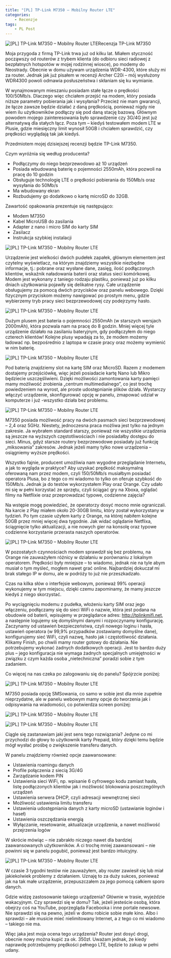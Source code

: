 ```yaml
---
title: "[PL] TP-Link M7350 – Mobilny Router LTE"
categories:
    - Recenzje
tags:
    - PL Post
---
```

![[PL] TP-Link M7350 – Mobilny Router LTE](/assets/images/posts/tp-link-m7350-mobilny-router-lte/top.jpg)Recenzja TP-Link M7350

Moja przygoda z firmą TP-Link trwa już od kilku lat. Miałem styczność począwszy od routerów z trybem klienta (do odbioru sieci radiowej z bezpłatnych hotspotów w mojej rodzinnej wiosce), po modemy do Neostrady. Obecnie w domu używam urządzenia WDR-4300, które służy mi za router. Jednak jak już pisałem w recenzji Archer C20i – mój wysłużony WDR4300 powoli odmawia posłuszeństwa i skłaniam się ku wymianie.

W wynajmowanym mieszaniu posiadam stałe łącze o prędkości 100/50Mb/s. Dlaczego więc chciałem przejść na modem, który posiada niższe parametry pobierania jak i wysyłania? Przecież nie mam gwarancji, że łącze zawsze będzie działać z daną prędkością, ponieważ nigdy nie wiem ilu użytkowników podłączy się pod daną stację bazową. Głównym powodem mojego zainteresowania było sprawdzenie czy 3G/4G jest już alternatywą dla stałych łącz. Poza tym – kiedyś testowałem modem LTE w Plusie, gdzie miesięczny limit wynosił 50GB i chciałem sprawdzić, czy prędkości wyglądają tak jak kiedyś.

Przedmiotem mojej dzisiejszej recenzji będzie TP-Link M7350.

Czym wyróżnia się według producenta?

* Podłączymy do niego bezprzewodowo aż 10 urządzeń
* Posiada wbudowaną baterię o pojemności 2550mAh, która pozwoli na pracę do 10 godzin
* Obsługuje technologię LTE o prędkości pobierania do 150Mb/s oraz wysyłania do 50Mb/s
* Ma wbudowany ekran
* Rozbudujemy go dodatkowo o kartę microSD do 32GB.

Zawartość opakowania prezentuje się następująco:

* Modem M7350
* Kabel MicroUSB do zasilania
* Adapter z nano i micro SIM do karty SIM
* Zasilacz
* Instrukcja szybkiej instalacji

![[PL] TP-Link M7350 – Mobilny Router LTE](/assets/images/posts/tp-link-m7350-mobilny-router-lte/01.jpg)

Urządzenie jest wielkości dwóch pudełek zapałek, głównym elementem jest czytelny wyświetlacz, na którym znajdziemy wszystkie niezbędne informacje, tj.: pobrane oraz wysłane dane, zasięg, ilość podłączonych klientów, wskaźnik naładowania baterii oraz status sieci komórkowej. Modem jest wykonany z taniego rodzaju plastiku, ponieważ już po kilku dniach użytkowania pojawiły się delikatne rysy. Całe urządzenie obsługujemy za pomocą dwóch przycisków oraz panelu webowego. Dzięki fizycznym przyciskom możemy nawigować po prostym menu, gdzie wybierzemy tryb pracy sieci bezprzewodowej czy podejrzymy hasło.

![[PL] TP-Link M7350 – Mobilny Router LTE](/assets/images/posts/tp-link-m7350-mobilny-router-lte/02.jpg)

Dużym plusem jest bateria o pojemności 2550mAh (w starszych wersjach 2000mAh), która pozwala nam na pracę do 8 godzin.  Mniej więcej tyle urządzenie działało na zasilaniu bateryjnym, gdy podłączyłem do niego czterech klientów! Kolejne plusy wpadają za to, że modem możemy ładować np. bezpośrednio z laptopa w czasie pracy oraz możemy wymienić w nim baterię.

![[PL] TP-Link M7350 – Mobilny Router LTE](/assets/images/posts/tp-link-m7350-mobilny-router-lte/03.jpg)

Pod baterią znajdziemy slot na kartę SIM oraz MicroSD. Razem z modemem dostajemy przejściówkę, więc jeżeli posiadacie kartę Nano lub Mikro będziecie uszczęśliwieni. Dzięki możliwości zamontowania karty pamięci mamy możliwość zrobienia „centrum multimedialnego”, co jest trochę powiedzeniem na wyrost, ale proste udostępnianie plików działa. Wystarczy włączyć urządzenie, skonfigurować opcję w panelu, zmapować udział w komputerze i już -wszystko działa bez problemu.

![[PL] TP-Link M7350 – Mobilny Router LTE](/assets/images/posts/tp-link-m7350-mobilny-router-lte/04.jpg)

M7350 posiada możliwość pracy na dwóch pasmach sieci bezprzewodowej – 2,4 oraz 5GHz. Niestety, jednoczesna praca możliwa jest tylko na jednym zakresie. Ja wybrałem standard starszy, ponieważ nie wszystkie urządzenia są jeszcze na wyższych częstotliwościach i nie posiadałby dostępu do sieci. Minus, gdyż starsze routery bezprzewodowe posiadały już funkcję „miksowania” zakresów. Jednak jeżeli mamy tylko nowe urządzenia – osiągniemy wyższe prędkości.

Wszystko fajnie, producent umożliwia nam wygodne przeglądanie Internetu, a jak to wygląda w praktyce? Aby uzyskać prędkość maksymalną oferowaną nam przez modem, czyli 150/50Mb/s musiałbym posiadać operatora Plusa, bo z tego co mi wiadomo to tylko on oferuje szybkość do 150Mb/s. Jednak ja do testów wykorzystałem Play oraz Orange. Czy udało mi się w pełni korzystać ze sprzętu, czyli ściągać gry na Xboxa, oglądać filmy na Netflixie oraz przeprowadzać typowe, codzienne zajęcia?

Na wstępie mogę powiedzieć, że operatorzy dosyć mocno mnie ograniczali. Na karcie z Play miałem około 20-30GB limitu, który został wykorzystany w tydzień. Po tym czasie użyłem karty z Orange, na której nabiłem kolejne 50GB przez mniej więcej dwa tygodnie. Jak widać oglądanie Netflixa, ściągnięcie tylko aktualizacji, a nie nowych gier na konsolę oraz typowe codzienne korzystanie przerasta naszych operatorów.

![[PL] TP-Link M7350 – Mobilny Router LTE](/assets/images/posts/tp-link-m7350-mobilny-router-lte/05.jpg)

W pozostałych czynnościach modem sprawdził się bez problemu, na Orange nie zauważyłem różnicy w działaniu w porównaniu z lokalnym operatorem. Prędkości były mniejsze – to wiadomo, jednak nie na tyle abym musiał o tym myśleć, mogłem nawet grać online. Najbardziej dokuczał mi brak stałego IP w domu, ale w podróży to już nie przeszkadzało.

Czas na kilka słów o interfejsie webowym, ponieważ 99% operacji wykonujemy w tym miejscu, dzięki czemu zapominamy, że mamy jeszcze kiedyś z niego skorzystać.

Po wyciągnięciu modemu z pudełka, włożeniu karty SIM oraz jego włączeniu, podłączamy się do sieci WiFi o nazwie, która jest podana na obudowie od baterii, wpisujemy w przeglądarce adres: http://tplinkmifi.net, a następnie logujemy się domyślnymi danymi i rozpoczynamy konfigurację. Zaczynamy od ustawień bezpieczeństwa, czyli nowego loginu i hasła, ustawień operatora (w 99,9% przypadków zostawiamy domyślne dane), konfigurujemy sieć WiFi, czyli nazwę, hasło jak i częstotliwość działania. Klikamy Finish, po chwili mamy router gotowy do działania. Nie potrzebujemy wykonać żadnych dodatkowych operacji. Jest to bardzo duży plus – jego konfiguracja nie wymaga żadnych specjalnych umiejętności w związku z czym każda osoba „nietechniczna” poradzi sobie z tym zadaniem.

Co więcej na nas czeka po zalogowaniu się do panelu? Spójrzcie poniżej:

![[PL] TP-Link M7350 – Mobilny Router LTE](/assets/images/posts/tp-link-m7350-mobilny-router-lte/06.jpg)

M7350 posiada opcję SMSowania, co samo w sobie jest dla mnie zupełnie nieprzydatne, ale w panelu webowym mamy opcje do tworzenia jak i odpisywania na wiadomości, co potwierdza screen poniżej:

![[PL] TP-Link M7350 – Mobilny Router LTE](/assets/images/posts/tp-link-m7350-mobilny-router-lte/07.jpg)

![[PL] TP-Link M7350 – Mobilny Router LTE](/assets/images/posts/tp-link-m7350-mobilny-router-lte/08.jpg)

Ciągle się zastanawiam jaki jest sens tego rozwiązania? Jedyne co mi przychodzi do głowy to użytkownik karty Prepaid, który dzięki temu będzie mógł wysłać prośbę o zwiększenie transferu danych.

W panelu znajdziemy również opcje zaawansowane:

* Ustawienia roamingu danych
* Profile połączenia z siecią 3G/4G
* Zarządzanie kodem PIN
* Ustawienia sieci WiFi, np. wpisanie 6 cyfrowego kodu zamiast hasła, listę podłączonych klientów jak i możliwość blokowania poszczególnych urządzeń
* Ustawienia serwera DHCP, czyli adresacji wewnętrznej sieci
* Możliwość ustawienia limitu transferu
* Ustawienia udostępniania danych z karty microSD (ustawianie loginów i haseł)
* Ustawienia oszczędzania energią
* Wyłączanie, resetowanie, aktualizacje urządzenia, a nawet możliwość przejrzenia logów

W skrócie mówiąc – nie zabrakło niczego nawet dla bardziej zaawansowanych użytkowników. A ci trochę mniej zaawansowani – nie powinni się w panelu pogubić, ponieważ jest bardzo intuicyjny.

![[PL] TP-Link M7350 – Mobilny Router LTE](/assets/images/posts/tp-link-m7350-mobilny-router-lte/09.jpg)

W czasie 3 tygodni testów nie zauważyłem, aby router zawiesił się lub miał jakiekolwiek problemy z działaniem. Uznaję to za duży sukces, ponieważ jak na tak małe urządzenie, przepuszczałem za jego pomocą całkiem sporo danych.

Gdzie widzę zastosowanie takiego urządzenia? Głównie w trasie, wyjeździe wakacyjnym. Czy sprawdzi się w domu? Tak, jeżeli jesteście osobą, która obejrzy coś na YouTube, poprzegląda Facebooka i inne portale newsowe. Nie sprawdzi się na pewno, jeżeli w domu robicie sobie małe kino. Albo i sprawdzi – ale musicie mieć nielimitowany Internet, a z tego co mi wiadomo – takiego nie ma.

Więc jaka jest moja ocena tego urządzenia? Router jest dosyć drogi, obecnie nowy można kupić za ok. 350zł. Uważam jednak, że kiedy naprawdę potrzebujemy prędkości pełnego LTE, będzie to zakup w pełni udany.
